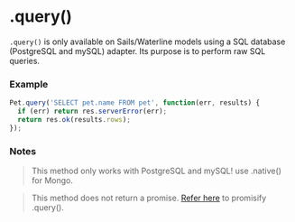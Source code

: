 # .query()

`.query()` is only available on Sails/Waterline models using a SQL database (PostgreSQL and mySQL) adapter.  Its purpose is to perform raw SQL queries.


### Example

```js
Pet.query('SELECT pet.name FROM pet', function(err, results) {
  if (err) return res.serverError(err);
  return res.ok(results.rows);
});
```



### Notes
> This method only works with PostgreSQL and mySQL! use .native() for Mongo.

> This method does not return a promise. [Refer here](http://stackoverflow.com/questions/21886630/how-to-use-model-query-with-promises-in-sailsjs-waterline) to promisify .query().





<docmeta name="displayName" value=".query()">
<docmeta name="pageType" value="method">
